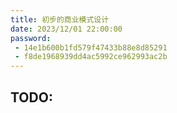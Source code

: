 ```yaml
---
title: 初步的商业模式设计
date: 2023/12/01 22:00:00
password: 
 - 14e1b600b1fd579f47433b88e8d85291
 - f8de1968939dd4ac5992ce962993ac2b
---
```

## TODO: